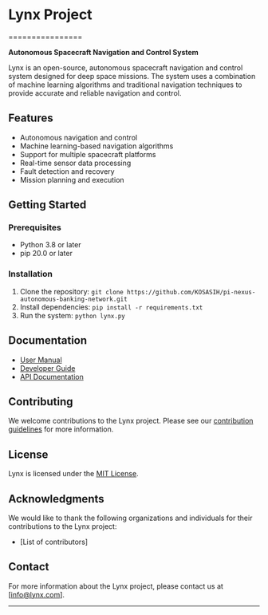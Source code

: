 # Lynx Project
================

**Autonomous Spacecraft Navigation and Control System**

Lynx is an open-source, autonomous spacecraft navigation and control system designed for deep space missions. The system uses a combination of machine learning algorithms and traditional navigation techniques to provide accurate and reliable navigation and control.

**Features**
------------

* Autonomous navigation and control
* Machine learning-based navigation algorithms
* Support for multiple spacecraft platforms
* Real-time sensor data processing
* Fault detection and recovery
* Mission planning and execution

**Getting Started**
-------------------

### Prerequisites

* Python 3.8 or later
* pip 20.0 or later

### Installation

1. Clone the repository: `git clone https://github.com/KOSASIH/pi-nexus-autonomous-banking-network.git`
2. Install dependencies: `pip install -r requirements.txt`
3. Run the system: `python lynx.py`

**Documentation**
-----------------

* [User Manual](docs/user_manual.md)
* [Developer Guide](docs/developer_guide.md)
* [API Documentation](docs/api.md)

**Contributing**
---------------

We welcome contributions to the Lynx project. Please see our [contribution guidelines](CONTRIBUTING.md) for more information.

**License**
----------

Lynx is licensed under the [MIT License](LICENSE).

**Acknowledgments**
------------------

We would like to thank the following organizations and individuals for their contributions to the Lynx project:

* [List of contributors]

**Contact**
----------

For more information about the Lynx project, please contact us at [info@lynx.com].


---------------

